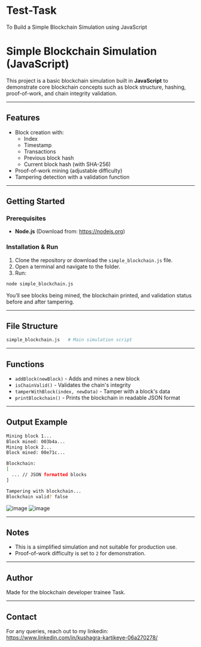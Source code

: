 # Test-Task
To Build a Simple Blockchain Simulation using JavaScript
# Simple Blockchain Simulation (JavaScript)

This project is a basic blockchain simulation built in **JavaScript** to demonstrate core blockchain concepts such as block structure, hashing, proof-of-work, and chain integrity validation.

---

## Features

- Block creation with:
  - Index
  - Timestamp
  - Transactions
  - Previous block hash
  - Current block hash (with SHA-256)
- Proof-of-work mining (adjustable difficulty)
- Tampering detection with a validation function

---

## Getting Started

### Prerequisites

- **Node.js** (Download from: https://nodejs.org)

### Installation & Run

1. Clone the repository or download the `simple_blockchain.js` file.
2. Open a terminal and navigate to the folder.
3. Run:

```bash
node simple_blockchain.js
```

You’ll see blocks being mined, the blockchain printed, and validation status before and after tampering.

---

## File Structure

```bash
simple_blockchain.js   # Main simulation script
```

---

## Functions

- `addBlock(newBlock)` - Adds and mines a new block
- `isChainValid()` - Validates the chain's integrity
- `tamperWithBlock(index, newData)` - Tamper with a block's data
- `printBlockchain()` - Prints the blockchain in readable JSON format

---

## Output Example

```bash
Mining block 1...
Block mined: 003b4a...
Mining block 2...
Block mined: 00e71c...

Blockchain:
[
  ... // JSON formatted blocks
]

Tampering with blockchain...
Blockchain valid? false
```
![image](https://github.com/user-attachments/assets/24bbfb73-1285-4c9d-b687-5ab713ea1ca4)
![image](https://github.com/user-attachments/assets/9a0d637f-3e7a-417c-a4ee-b1f461e4235e)

---

## Notes

- This is a simplified simulation and not suitable for production use.
- Proof-of-work difficulty is set to `2` for demonstration.

---

## Author

Made for the blockchain developer trainee Task.

---

## Contact

For any queries, reach out to my linkedin: https://www.linkedin.com/in/kushagra-kartikeye-06a270278/

